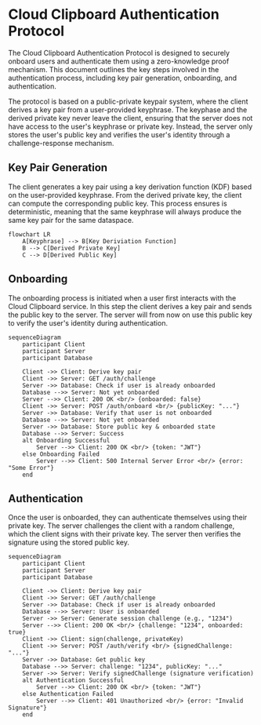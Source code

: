 # Cloud Clipboard Authentication Protocol

The Cloud Clipboard Authentication Protocol is designed to securely onboard users and authenticate them using a zero-knowledge proof mechanism. This document outlines the key steps involved in the authentication process, including key pair generation, onboarding, and authentication.

The protocol is based on a public-private keypair system, where the client derives a key pair from a user-provided keyphrase. The keyphase and the derived private key never leave the client, ensuring that the server does not have access to the user's keyphrase or private key. Instead, the server only stores the user's public key and verifies the user's identity through a challenge-response mechanism.

## Key Pair Generation

The client generates a key pair using a key derivation function (KDF) based on the user-provided keyphrase. From the derived private key, the client can compute the corresponding public key. This process ensures is deterministic, meaning that the same keyphrase will always produce the same key pair for the same dataspace.

```mermaid
flowchart LR
    A[Keyphrase] --> B[Key Deriviation Function]
    B --> C[Derived Private Key]
    C --> D[Derived Public Key] 
```

## Onboarding

The onboarding process is initiated when a user first interacts with the Cloud Clipboard service. In this step the client derives a key pair and sends the public key to the server. The server will from now on use this public key to verify the user's identity during authentication.

```mermaid
sequenceDiagram
    participant Client
    participant Server
    participant Database

    Client ->> Client: Derive key pair
    Client ->> Server: GET /auth/challenge
    Server ->> Database: Check if user is already onboarded
    Database -->> Server: Not yet onboarded
    Server -->> Client: 200 OK <br/> {onboarded: false}
    Client ->> Server: POST /auth/onboard <br/> {publicKey: "..."}
    Server ->> Database: Verify that user is not onboarded
    Database -->> Server: Not yet onboarded
    Server ->> Database: Store public key & onboarded state
    Database -->> Server: Success
    alt Onboarding Successful
        Server -->> Client: 200 OK <br/> {token: "JWT"}
    else Onboarding Failed
        Server -->> Client: 500 Internal Server Error <br/> {error: "Some Error"}
    end
```

## Authentication

Once the user is onboarded, they can authenticate themselves using their private key. The server challenges the client with a random challenge, which the client signs with their private key. The server then verifies the signature using the stored public key.

```mermaid
sequenceDiagram
    participant Client
    participant Server
    participant Database

    Client ->> Client: Derive key pair
    Client ->> Server: GET /auth/challenge
    Server ->> Database: Check if user is already onboarded
    Database -->> Server: User is onboarded
    Server ->> Server: Generate session challenge (e.g., "1234")
    Server -->> Client: 200 OK <br/> {challenge: "1234", onboarded: true}
    Client ->> Client: sign(challenge, privateKey)
    Client ->> Server: POST /auth/verify <br/> {signedChallenge: "..."}
    Server ->> Database: Get public key
    Database -->> Server: challenge: "1234", publicKey: "..."
    Server ->> Server: Verify signedChallenge (signature verification)
    alt Authentication Successful
        Server -->> Client: 200 OK <br/> {token: "JWT"}
    else Authentication Failed
        Server -->> Client: 401 Unauthorized <br/> {error: "Invalid Signature"}
    end
```